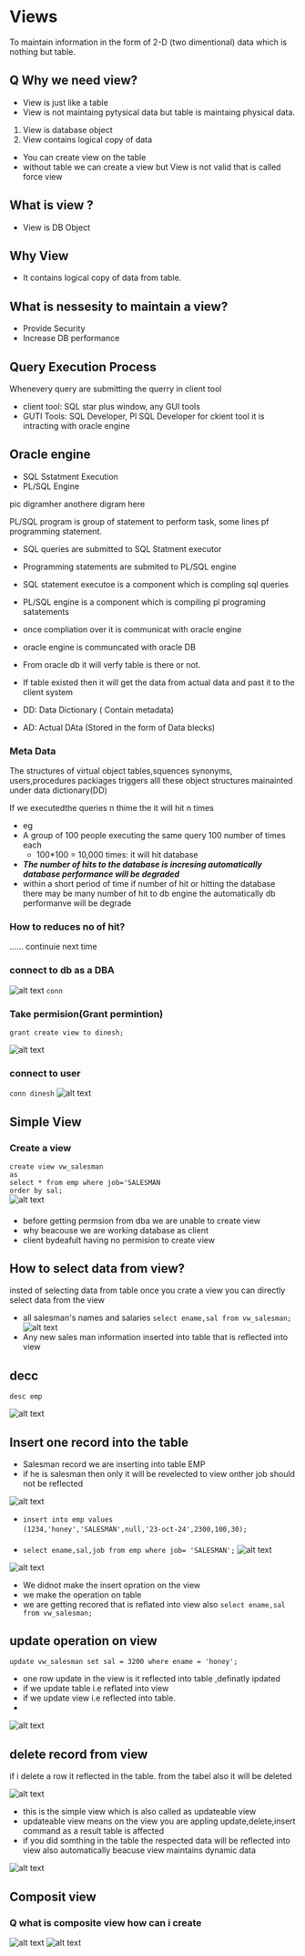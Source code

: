 # Views

To maintain information in the form of 2-D (two dimentional) data which is nothing but table.

## Q Why we need view?

- View is just like a table
- View is not maintaing pytysical data but table is maintaing physical data.

1. View is database object
2. View contains logical copy of data

- You can create view on the table
- without table we can create a view but View is not valid that is called force view

## What is view ?

- View is DB Object

## Why View

- It contains logical copy of data from table.

## What is nessesity to maintain a view?

- Provide Security
- Increase DB performance

## Query Execution Process

Whenevery query are submitting  the querry in client tool

- client tool: SQL star plus window, any GUI tools
- GUTI Tools: SQL Developer, Pl SQL Developer for ckient tool it is intracting with oracle engine

## Oracle engine

- SQL Sstatment Execution
- PL/SQL Engine

pic digramher
anothere digram here

PL/SQL program is group of statement to perform task, some lines pf programming statement.

- SQL queries are submitted to SQL Statment executor
- Programming statements are submited to PL/SQL engine
- SQL statement executoe is a component which is compling sql queries
- PL/SQL engine is a component which is compiling pl programing satatements

- once compliation over it is communicat with oracle engine
- oracle engine is communcated with oracle DB
- From oracle db it will verfy table is there or not.
- If table existed then it will get the data from actual data and past it to the client system

- DD: Data Dictionary ( Contain metadata)
- AD: Actual DAta (Stored in the form of Data blecks)

### Meta Data

The structures of virtual object tables,squences synonyms, users,procedures packiages triggers alll these object structures mainainted under data dictionary(DD)

If we executedthe queries n thime the it will hit n times

- eg
- A group of 100 people executing the same query 100 number of times each
  - 100*100 = 10,000 times: it will hit database
- ***The number of hits to the database is incresing automatically database performance will be degraded***
- within a short period of time if number of hit or hitting the database there may be many number of hit to db engine the automatically db performanve will be degrade

### How to reduces no of hit?

...... continuie next time

### connect to db as a DBA

![alt text](conn.png)
`conn`

### Take permision(Grant permintion)

`grant create view to dinesh;`

![alt text](grant.png)

### connect to user

`conn dinesh`
![alt text](connect.png)

## Simple View

### Create a view

`create view vw_salesman`<br>
`as`<br>
`select * from emp where job='SALESMAN`<br>
`order by sal;`<br>
![alt text](<create view.png>)

####

- before getting permsion from dba we are unable to create view
- why beacouse we are working database as client
- client bydeafult having no permision to create view

## How to select data from  view?

insted of selecting data from table once you crate a view you can directly select data from the view

- all salesman's names and salaries
    `select ename,sal from vw_salesman;`
![alt text](select.png)
- Any new sales man information inserted into table that is reflected into view

## decc

`desc emp`

![alt text](desc.png)

## Insert one record into the table

- Salesman record we are inserting into table EMP
- if he is salesman then only it will be  revelected to view onther job should not be reflected

![alt text](insert.png)

- `insert into emp values`<br>
   `(1234,'honey','SALESMAN',null,'23-oct-24',2300,100,30);`

####

- `select ename,sal,job from emp where job= 'SALESMAN';`
![alt text](<select saleman.png>)

![alt text](<select view selamen.png>)

- We didnot make the insert opration on the view
- we make the operation on table
- we are getting recored that is reflated into view also
 `select ename,sal from vw_salesman;`

## update operation on view

`update vw_salesman set sal = 3200 where ename = 'honey';`

- one row update in the view is it reflected into table ,definatly ipdated
- if we update table i.e reflated into view
- if we update view i.e reflected into table.
-

![alt text](update.png)

## delete record from view

if i delete a row it reflected in the table. from the tabel also it will be deleted

![alt text](delete.png)

- this is the simple view which is also called as updateable view
- updateable view means on the view you are appling update,delete,insert command as a result table is affected
- if you did somthing in the table the respected data will be reflected into view also automatically beacuse view maintains dynamic data

![alt text](tab.png)

## Composit view

### Q what is composite view how can i create

![alt text](<view cust.png>)
![alt text](<view full cust.png>)
